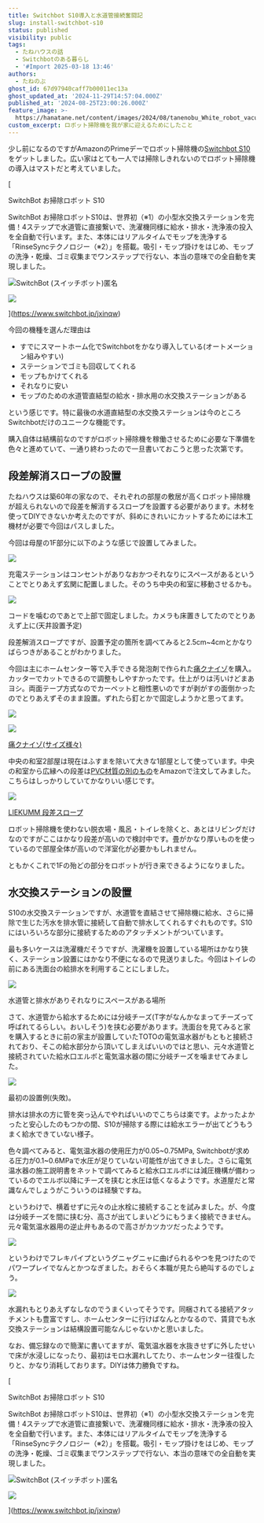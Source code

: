 ```yaml
---
title: Switchbot S10導入と水道管接続奮闘記
slug: install-switchbot-s10
status: published
visibility: public
tags:
  - たねハウスの話
  - Switchbotのある暮らし
  - '#Import 2025-03-18 13:46'
authors:
  - たねのぶ
ghost_id: 67d97940caff7b00011ec13a
ghost_updated_at: '2024-11-29T14:57:04.000Z'
published_at: '2024-08-25T23:00:26.000Z'
feature_image: >-
  https://hanatane.net/content/images/2024/08/tanenobu_White_robot_vacuum_cleaner_cleaning_a_wooden_house.__a7cef445-7529-4c93-8928-0abfff9e3947_3.png
custom_excerpt: ロボット掃除機を我が家に迎えるためにしたこと
---
```

少し前になるのですがAmazonのPrimeデーでロボット掃除機の[Switchbot S10](https://px.a8.net/svt/ejp?a8mat=3YYH75+2LH3IY+4W9U+BW0YB&a8ejpredirect=https%3A%2F%2Fwww.switchbot.jp%2Fproducts%2Fswitchbot-robot-vacuum-cleaner-s10)をゲットしました。広い家はとても一人では掃除しきれないのでロボット掃除機の導入はマストだと考えていました。

[

SwitchBot お掃除ロボット S10

SwitchBot お掃除ロボットS10は、世界初（※1）の小型水交換ステーションを完備！4ステップで水道管に直接繋いで、洗濯機同様に給水・排水・洗浄液の投入を全自動で行います。また、本体にはリアルタイムでモップを洗浄する「RinseSyncテクノロジー（※2）」を搭載。吸引・モップ掛けをはじめ、モップの洗浄・乾燥、ゴミ収集までワンステップで行ない、本当の意味での全自動を実現しました。

![](https://hanatane.net/content/images/icon/favicon_32x32-3.png)SwitchBot (スイッチボット)匿名

![](https://hanatane.net/content/images/thumbnail/1_5728fb95-0845-4bd7-8cf8-5d34058056a3_1200x1200-2.webp)

](https://www.switchbot.jp/jxinqw)

今回の機種を選んだ理由は

-   すでにスマートホーム化でSwitchbotをかなり導入している(オートメーション組みやすい)
-   ステーションでゴミも回収してくれる
-   モップもかけてくれる
-   それなりに安い
-   モップのための水道管直結型の給水・排水用の水交換ステーションがある

という感じです。特に最後の水道直結型の水交換ステーションは今のところSwitchbotだけのユニークな機能です。

購入自体は結構前なのですがロボット掃除機を稼働させるために必要な下準備を色々と進めていて、一通り終わったので一旦書いておこうと思った次第です。

## 段差解消スロープの設置

たねハウスは築60年の家なので、それぞれの部屋の敷居が高くロボット掃除機が超えられないので段差を解消するスロープを設置する必要があります。木材を使ってDIYできないか考えたのですが、斜めにきれいにカットするためには木工機材が必要で今回はパスしました。

今回は母屋の1F部分に以下のような感じで設置してみました。

![](https://hanatane.net/content/images/2024/08/------.png)

充電ステーションはコンセントがありなおかつそれなりにスペースがあるということでとりあえず玄関に配置しました。そのうち中央の和室に移動させるかも。

![](https://hanatane.net/content/images/2024/08/IMG_5098-1.jpeg)

コードを噛むのであとで上部で固定しました。カメラも床置きしてたのでとりあえず上に(天井設置予定)

段差解消スロープですが、設置予定の箇所を調べてみると2.5cm~4cmとかなりばらつきがあることがわかりました。

今回は主にホームセンター等で入手できる発泡剤で作られた[痛クナイゾ](https://amzn.to/4dXLlPf)を購入。カッターでカットできるので調整もしやすかったです。仕上がりは汚いけどまあヨシ。両面テープ方式なのでカーペットと相性悪いのですが剥がすの面倒かったのでとりあえずそのまま設置。ずれたら釘とかで固定しようかと思ってます。

![](https://hanatane.net/content/images/2024/08/IMG_5105.jpeg)

![](https://hanatane.net/content/images/2024/08/IMG_5119.jpeg)

[痛クナイゾ(サイズ様々)](https://amzn.to/3AFUUEg)

中央の和室2部屋は現在はふすまを除いて大きな1部屋として使っています。中央の和室から広縁への段差は[PVC材質の別のもの](https://amzn.to/3AMFvlm)をAmazonで注文してみました。こちらはしっかりしていてかなりいい感じです。

![](https://hanatane.net/content/images/2024/08/IMG_5118-1.jpeg)

[LIEKUMM 段差スロープ](https://amzn.to/4dHCRfp)

ロボット掃除機を使わない脱衣場・風呂・トイレを除くと、あとはリビングだけなのですがここはかなり段差が高いので検討中です。畳がかなり厚いものを使っているので部屋全体が高いので洋室化が必要かもしれません。

ともかくこれで1Fの殆どの部分をロボットが行き来できるようになりました。

## 水交換ステーションの設置

S10の水交換ステーションですが、水道管を直結させて掃除機に給水、さらに掃除で生じた汚水を排水管に接続して自動で排水してくれるすぐれものです。S10にはいろいろな部分に接続するためのアタッチメントがついています。

最も多いケースは洗濯機だそうですが、洗濯機を設置している場所はかなり狭く、ステーション設置にはかなり不便になるので見送りました。今回はトイレの前にある洗面台の給排水を利用することにしました。

![](https://hanatane.net/content/images/2024/08/IMG_5100-1.jpeg)

水道管と排水がありそれなりにスペースがある場所

さて、水道管から給水するためには分岐チーズ(T字がなんかなまってチーズって呼ばれてるらしい。おいしそう)を挟む必要があります。洗面台を見てみると家を購入するときに前の家主が設置していたTOTOの電気温水器がもともと接続されており、そこの給水部分から頂いてしまえばいいのではと思い、元々水道管と接続されていた給水口エルボと電気温水器の間に分岐チーズを噛ませてみました。

![](https://hanatane.net/content/images/2024/08/IMG_5101.jpeg)

最初の設置例(失敗)。

排水は排水の方に管を突っ込んでやればいいのでこちらは楽です。よかったよかったと安心したのもつかの間、S10が掃除する際には給水エラーが出てどうもうまく給水できていない様子。

色々調べてみると、電気温水器の使用圧力が0.05~0.75MPa, Switchbotが求める圧力が0.1~0.6MPaで水圧が足りていない可能性が出てきました。さらに電気温水器の施工説明書をネットで調べてみると給水口エルボには減圧機構が備わっているのでエルボ以降にチーズを挟むと水圧は低くなるようです。水道屋だと常識なんでしょうがこういうのは経験ですね。

というわけで、横着せずに元々の止水栓に接続することを試みました。が、今度は分岐チーズを間に挟む分、高さが出てしまいどうにもうまく接続できません。元々電気温水器用の逆止弁もあるので高さがカツカツだったようです。

![](https://hanatane.net/content/images/2024/08/IMG_5116.jpeg)

というわけでフレキパイプというグニャグニャに曲げられるやつを見つけたのでパワープレイでなんとかつなぎました。おそらく本職が見たら絶叫するのでしょう。

![](https://hanatane.net/content/images/2024/08/IMG_5117.jpeg)

水漏れもとりあえずなしなのでうまくいってそうです。同梱されてる接続アタッチメントも豊富ですし、ホームセンターに行けばなんとかなるので、賃貸でも水交換ステーションは結構設置可能なんじゃないかと思いました。

なお、備忘録なので簡潔に書いてますが、電気温水器を水抜きせずに外したせいで床が水浸しになったり、最初はモロ水漏れしてたり、ホームセンター往復したりと、かなり消耗しております。DIYは体力勝負ですね。

[

SwitchBot お掃除ロボット S10

SwitchBot お掃除ロボットS10は、世界初（※1）の小型水交換ステーションを完備！4ステップで水道管に直接繋いで、洗濯機同様に給水・排水・洗浄液の投入を全自動で行います。また、本体にはリアルタイムでモップを洗浄する「RinseSyncテクノロジー（※2）」を搭載。吸引・モップ掛けをはじめ、モップの洗浄・乾燥、ゴミ収集までワンステップで行ない、本当の意味での全自動を実現しました。

![](https://hanatane.net/content/images/icon/favicon_32x32-4.png)SwitchBot (スイッチボット)匿名

![](https://hanatane.net/content/images/thumbnail/1_5728fb95-0845-4bd7-8cf8-5d34058056a3_1200x1200-3.webp)

](https://www.switchbot.jp/jxinqw)
